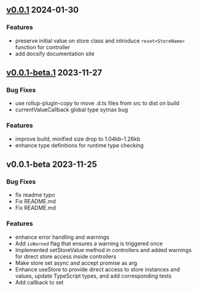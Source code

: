 
<a name="v0.0.1"></a>
## [v0.0.1](https://github.com/omarluq/stimulus-store/compare/v0.0.1-beta.1...v0.0.1) 2024-01-30

### Features

* preserve initial value on store class and introduce `reset<StoreName>` function for controller
* add docsify documentation site


<a name="v0.0.1-beta.1"></a>
## [v0.0.1-beta.1](https://github.com/omarluq/stimulus-store/compare/v0.0.1-beta...v0.0.1-beta.1) 2023-11-27


### Bug Fixes

* use rollup-plugin-copy to move .d.ts files from src to dist on build
* currentValueCallback global type sytnax bug

### Features

* improve build, minified size drop to 1.04kb-1.26kb
* enhance type definitions for runtime type checking


<a name="v0.0.1-beta"></a>
## v0.0.1-beta 2023-11-25


### Bug Fixes

* fix readme typo
* Fix README.md
* Fix README.md

### Features

* enhance error handling and warnings
* Add `isWarned` flag that ensures a warning is triggered once
* Implemented setStoreValue method in controllers and added warnings for direct store access inside controllers
* Make store set async and accept promise as arg
* Enhance useStore to provide direct access to store instances and values, update TypeScript types, and add corresponding tests
* Add callback to set

